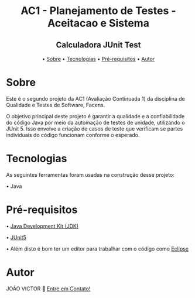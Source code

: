 <h1 align="center">AC1 - Planejamento de Testes - Aceitacao e Sistema</h1>
<h2 align="center">Calculadora JUnit Test</h2>

<p align="center">
  • <a href="#sobre">Sobre</a> •
  <a href="#tecnologias">Tecnologias</a> •
  <a href="#pré-requisitos">Pré-requisitos</a> •
  <a href="#autor">Autor</a>
</p>

# Sobre
<p>Este é o segundo projeto da AC1 (Avaliação Continuada 1) da disciplina de Qualidade e Testes de Software, Facens.</p>
<p>O objetivo principal deste projeto é garantir a qualidade e a confiabilidade do código Java por meio da automação de testes de unidade, utilizando o JUnit 5. Isso envolve a criação de casos de teste que verificam se partes individuais do código funcionam conforme o esperado.</p>


# Tecnologias

<p> As seguintes ferramentas foram usadas na construção desse projeto:</p>
<p>• Java</p>

# Pré-requisitos
<p>• <a href="https://www.oracle.com/java/technologies/javase-downloads.html">Java Development Kit (JDK)</a></p>
<p>• <a href="https://junit.org/junit5/">JUnit5</a></p>
<p>• Além disto é bom ter um editor para trabalhar com o código como <a href="https://www.eclipse.org/downloads/">Eclipse </a></p>

# Autor
<p> JOÃO VICTOR 👋 <a href="https://www.linkedin.com/in/ojoaovictor/"> Entre em Contato!</a> </p>
